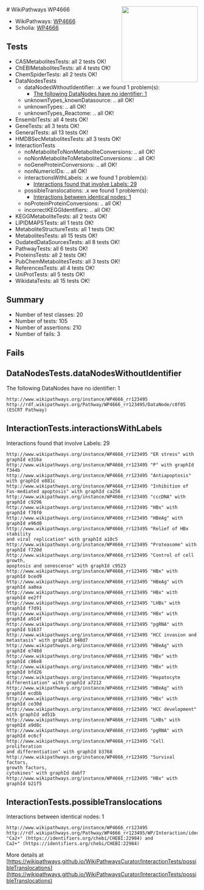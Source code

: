 <img style="float: right; width: 200px" src="https://upload.wikimedia.org/wikipedia/commons/thumb/8/83/Wplogo_with_text_500.png/640px-Wplogo_with_text_500.png" />
# WikiPathways WP4666

* WikiPathways: [WP4666](https://new.wikipathways.org/pathways/WP4666)
* Scholia: [WP4666](https://scholia.toolforge.org/wikipathways/WP4666)
## Tests
* CASMetabolitesTests: all 2 tests OK!
* ChEBIMetabolitesTests: all 4 tests OK!
* ChemSpiderTests: all 2 tests OK!
* DataNodesTests
    * dataNodesWithoutIdentifier: .x we found 1 problem(s):
        * [The following DataNodes have no identifier: 1](#d2d32fa0)
    * unknownTypes_knownDatasource: .. all OK!
    * unknownTypes: .. all OK!
    * unknownTypes_Reactome: .. all OK!
* EnsemblTests: all 4 tests OK!
* GeneTests: all 3 tests OK!
* GeneralTests: all 13 tests OK!
* HMDBSecMetabolitesTests: all 3 tests OK!
* InteractionTests
    * noMetaboliteToNonMetaboliteConversions: .. all OK!
    * noNonMetaboliteToMetaboliteConversions: .. all OK!
    * noGeneProteinConversions: .. all OK!
    * nonNumericIDs: .. all OK!
    * interactionsWithLabels: .x we found 1 problem(s):
        * [Interactions found that involve Labels: 29](#fe97a8e0)
    * possibleTranslocations: .x we found 1 problem(s):
        * [Interactions between identical nodes: 1](#1c118206)
    * noProteinProteinConversions: .. all OK!
    * incorrectKEGGIdentifiers: .. all OK!
* KEGGMetaboliteTests: all 2 tests OK!
* LIPIDMAPSTests: all 1 tests OK!
* MetaboliteStructureTests: all 1 tests OK!
* MetabolitesTests: all 15 tests OK!
* OudatedDataSourcesTests: all 8 tests OK!
* PathwayTests: all 6 tests OK!
* ProteinsTests: all 2 tests OK!
* PubChemMetabolitesTests: all 3 tests OK!
* ReferencesTests: all 4 tests OK!
* UniProtTests: all 5 tests OK!
* WikidataTests: all 15 tests OK!


## Summary

* Number of test classes: 20
* Number of tests: 105
* Number of assertions: 210
* Number of fails: 3

## Fails

<a name="d2d32fa0" />

## DataNodesTests.dataNodesWithoutIdentifier

The following DataNodes have no identifier: 1
```
http://www.wikipathways.org/instance/WP4666_rr123495 http://rdf.wikipathways.org/Pathway/WP4666_rr123495/DataNode/c0f05 (ESCRT Pathway)
```

<a name="fe97a8e0" />

## InteractionTests.interactionsWithLabels

Interactions found that involve Labels: 29
```
http://www.wikipathways.org/instance/WP4666_rr123495 "ER stress" with graphId e316a
http://www.wikipathways.org/instance/WP4666_rr123495 "P" with graphId f344b
http://www.wikipathways.org/instance/WP4666_rr123495 "Antiapoptosis" with graphId e881c
http://www.wikipathways.org/instance/WP4666_rr123495 "Inhibition of 
Fas-mediated apoptosis" with graphId ca256
http://www.wikipathways.org/instance/WP4666_rr123495 "cccDNA" with graphId c9296
http://www.wikipathways.org/instance/WP4666_rr123495 "HBx" with graphId f70f0
http://www.wikipathways.org/instance/WP4666_rr123495 "HBeAg" with graphId e96d0
http://www.wikipathways.org/instance/WP4666_rr123495 "Relief of HBx stability
and viral replication" with graphId a10c5
http://www.wikipathways.org/instance/WP4666_rr123495 "Proteasome" with graphId f720d
http://www.wikipathways.org/instance/WP4666_rr123495 "Control of cell growth,
apoptosis and senescense" with graphId c9523
http://www.wikipathways.org/instance/WP4666_rr123495 "HBx" with graphId bced9
http://www.wikipathways.org/instance/WP4666_rr123495 "HBeAg" with graphId aa0ea
http://www.wikipathways.org/instance/WP4666_rr123495 "HBx" with graphId ee2ff
http://www.wikipathways.org/instance/WP4666_rr123495 "LHBs" with graphId f7d91
http://www.wikipathways.org/instance/WP4666_rr123495 "HBx" with graphId a914f
http://www.wikipathways.org/instance/WP4666_rr123495 "pgRNA" with graphId b1637
http://www.wikipathways.org/instance/WP4666_rr123495 "HCC invasion and metastasis" with graphId b40d7
http://www.wikipathways.org/instance/WP4666_rr123495 "HBeAg" with graphId e748d
http://www.wikipathways.org/instance/WP4666_rr123495 "HBx" with graphId c86e8
http://www.wikipathways.org/instance/WP4666_rr123495 "HBx" with graphId bfd26
http://www.wikipathways.org/instance/WP4666_rr123495 "Hepatocyte differentiation" with graphId a7212
http://www.wikipathways.org/instance/WP4666_rr123495 "HBeAg" with graphId ecdbb
http://www.wikipathways.org/instance/WP4666_rr123495 "HBx" with graphId ce30d
http://www.wikipathways.org/instance/WP4666_rr123495 "HCC development" with graphId ad51b
http://www.wikipathways.org/instance/WP4666_rr123495 "LHBs" with graphId a9d8c
http://www.wikipathways.org/instance/WP4666_rr123495 "pgRNA" with graphId ec6cf
http://www.wikipathways.org/instance/WP4666_rr123495 "Cell proliferation
and differentiation" with graphId b3768
http://www.wikipathways.org/instance/WP4666_rr123495 "Survival factors,
growth factors,
cytokines" with graphId dabf7
http://www.wikipathways.org/instance/WP4666_rr123495 "HBx" with graphId b21f5
```

<a name="1c118206" />

## InteractionTests.possibleTranslocations

Interactions between identical nodes: 1
```
http://www.wikipathways.org/instance/WP4666_rr123495 http://rdf.wikipathways.org/Pathway/WP4666_rr123495/WP/Interaction/idec3b054 "Ca2+" (https://identifiers.org/chebi/CHEBI:22984) and 
Ca2+" (https://identifiers.org/chebi/CHEBI:22984)
```

More details at [https://wikipathways.github.io/WikiPathwaysCurator/InteractionTests/possibleTranslocations](https://wikipathways.github.io/WikiPathwaysCurator/InteractionTests/possibleTranslocations)

